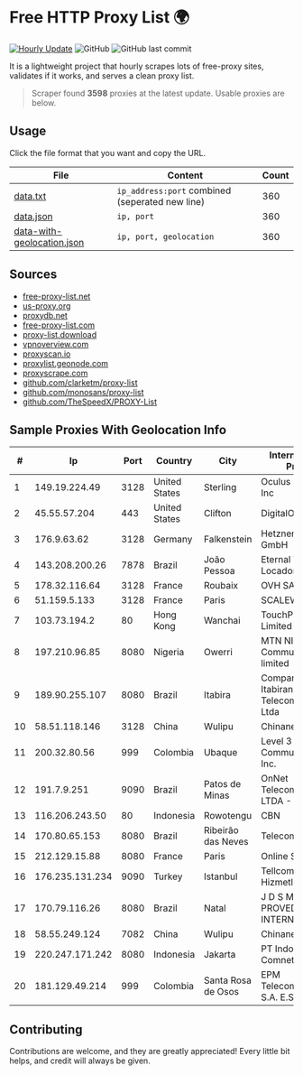 
# Free HTTP Proxy List 🌍

[![Hourly Update](https://github.com/mertguvencli/http-proxy-list/actions/workflows/main.yml/badge.svg?branch=main)](https://github.com/mertguvencli/http-proxy-list/actions/workflows/main.yml)
![GitHub](https://img.shields.io/github/license/mertguvencli/http-proxy-list)
![GitHub last commit](https://img.shields.io/github/last-commit/mertguvencli/http-proxy-list)

It is a lightweight project that hourly scrapes lots of free-proxy sites, validates if it works, and serves a clean proxy list.


> Scraper found **3598** proxies at the latest update. Usable proxies are below.

## Usage

Click the file format that you want and copy the URL.


|File|Content|Count|
|----|-------|-----|
|[data.txt](https://raw.githubusercontent.com/mertguvencli/http-proxy-list/main/proxy-list/data.txt)|`ip_address:port` combined (seperated new line)|360|
|[data.json](https://raw.githubusercontent.com/mertguvencli/http-proxy-list/main/proxy-list/data.json)|`ip, port`|360|
|[data-with-geolocation.json](https://raw.githubusercontent.com/mertguvencli/http-proxy-list/main/proxy-list/data-with-geolocation.json)|`ip, port, geolocation`|360|

## Sources

* [free-proxy-list.net](https://free-proxy-list.net)
* [us-proxy.org](https://www.us-proxy.org)
* [proxydb.net](http://proxydb.net)
* [free-proxy-list.com](https://free-proxy-list.com/?page=&port=&type%5B%5D=http&type%5B%5D=https&up_time=0&search=Search)
* [proxy-list.download](https://www.proxy-list.download/HTTP)
* [vpnoverview.com](https://vpnoverview.com/privacy/anonymous-browsing/free-proxy-servers)
* [proxyscan.io](https://www.proxyscan.io)
* [proxylist.geonode.com](https://proxylist.geonode.com/api/proxy-list?limit=300&page=1&sort_by=lastChecked&sort_type=desc&protocols=http,https)
* [proxyscrape.com](https://api.proxyscrape.com/v2/?request=displayproxies&protocol=http&timeout=10000&country=all&ssl=all&anonymity=all)
* [github.com/clarketm/proxy-list](https://raw.githubusercontent.com/clarketm/proxy-list/master/proxy-list-raw.txt)
* [github.com/monosans/proxy-list](https://raw.githubusercontent.com/monosans/proxy-list/main/proxies/http.txt)
* [github.com/TheSpeedX/PROXY-List](https://raw.githubusercontent.com/TheSpeedX/PROXY-List/master/http.txt)


## Sample Proxies With Geolocation Info

|#|Ip|Port|Country|City|Internet Service Provider|
|-|--|----|-------|----|-------------------------|
|1|149.19.224.49|3128|United States|Sterling|Oculus Networks Inc|
|2|45.55.57.204|443|United States|Clifton|DigitalOcean, LLC|
|3|176.9.63.62|3128|Germany|Falkenstein|Hetzner Online GmbH|
|4|143.208.200.26|7878|Brazil|João Pessoa|Eternal VÔdeo Locadora Ltda|
|5|178.32.116.64|3128|France|Roubaix|OVH SAS|
|6|51.159.5.133|3128|France|Paris|SCALEWAY|
|7|103.73.194.2|80|Hong Kong|Wanchai|TouchPal HK Co., Limited|
|8|197.210.96.85|8080|Nigeria|Owerri|MTN NIGERIA Communication limited|
|9|189.90.255.107|8080|Brazil|Itabira|Companhia Itabirana TelecomunicaÔÔes Ltda|
|10|58.51.118.146|3128|China|Wulipu|Chinanet|
|11|200.32.80.56|999|Colombia|Ubaque|Level 3 Communications, Inc.|
|12|191.7.9.251|9090|Brazil|Patos de Minas|OnNet Telecomunicacoes LTDA - ME|
|13|116.206.243.50|80|Indonesia|Rowotengu|CBN|
|14|170.80.65.153|8080|Brazil|Ribeirão das Neves|TelecomDados Ltda|
|15|212.129.15.88|8080|France|Paris|Online SAS|
|16|176.235.131.234|9090|Turkey|Istanbul|Tellcom Iletisim Hizmetleri A.S.|
|17|170.79.116.26|8080|Brazil|Natal|J D S MEDEIROS PROVEDOR DE INTERNET - ME|
|18|58.55.249.124|7082|China|Wulipu|Chinanet|
|19|220.247.171.242|8080|Indonesia|Jakarta|PT Indonesia Comnets Plus|
|20|181.129.49.214|999|Colombia|Santa Rosa de Osos|EPM Telecomunicaciones S.A. E.S.P.|



## Contributing

Contributions are welcome, and they are greatly appreciated! Every
little bit helps, and credit will always be given.

